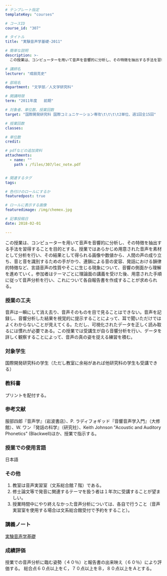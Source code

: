 ```yaml
---
# テンプレート指定
templateKey: "courses"

# コースID
course_id: "307"

# タイトル
title: "実験音声学基礎-2011"

# 簡単な説明
description: >-
  この授業は、コンピューターを用いて音声を音響的に分析し、その特徴を抽出する手法を習得することを目的とする。授業ではあらかじめ用意された音声を素材として分析を行い、その結果として得られる画像や数値から、...

# 講師名
lecturer: "成田克史"

# 部局名
department: "文学部／人文学研究科"

# 開講時限
term: "2011年度	前期"

# 対象者、単位数、授業回数
target: "国際開発研究科 国際コミュニケーション専攻\t\t\t\t2単位、週1回全15回"

# 授業回数
classes: 

# 単位数
credit: 

# pdfなどの追加資料
attachments: 
  - name: "" 
    path : /files/307/lec_note.pdf


# 関連するタグ
tags:

# 色付けのロールにするか
featuredpost: true

# ロールに表示する画像
featuredimage: /img/chemex.jpg

# 記事投稿日
date: 2018-02-01

---
```

この授業は、コンピューターを用いて音声を音響的に分析し、その特徴を抽出する手法を習得することを目的とする。授業ではあらかじめ用意された音声を素材として分析を行い、その結果として得られる画像や数値から、人間の声の成り立ち、音と音を識別するための手がかり、連鎖による音の変容、発話における韻律的特徴など、言語音声の性質やそこに生じる現象について、音響の側面から理解を進めていく。参加者はテーマごとに理論面の講義を受けた後、用意された手順に従って音声分析を行い、これについて各自報告書を作成することが求められる。
### 授業の工夫

音声は一瞬にして消え去り、音声そのものを目で見ることはできない。音声を記録し、音響分析した結果を視覚的に提示することによって、耳で聞いただけではよくわからないことが見えてくる。ただし、可視化されたデータを正しく読み取るには慣れが必要である。この授業では受講生が自ら音響分析を行い、データを詳しく観察することによって、音声の真の姿を捉える練習を積む。

### 対象学生

国際開発研究科の学生（ただし教室に余裕があれば他研究科の学生も受講できる）

### 教科書

プリントを配付する。

### 参考文献　

服部四郎『音声学』（岩波書店）、P. ラディフォギッド『音響音声学入門』（大修館）、W. ワン『発話の科学』（研究社）、Keith Johnson "Acoustic and Auditory Phonetics" (Blackwell)ほか、授業で指示する。

### 授業での使用言語

日本語

### その他

  1. 教室は音声実習室（文系総合館７階）である。
  2. 修士論文等で発音に関連するテーマを扱う者は１年次に受講することが望ましい。
  3. 授業時間中にやり終えなかった音声分析については、各自で行うこと（音声実習室を使用する場合は文系総合館受付で予約をすること）。

### 講義ノート


[実験音声学基礎](/files/307/lec_note.pdf) 

### 成績評価

授業での音声分析に臨む姿勢（４０％）と報告書の出来映え（６０％）により評価する。 総合点６０点以上をＣ，７０点以上をＢ，８０点以上をＡとする。
